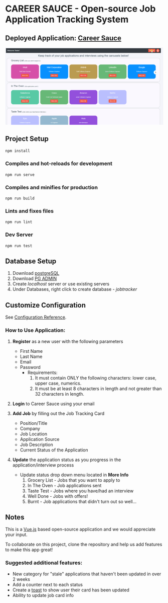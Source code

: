 # CAREER SAUCE - Open-source Job Application Tracking System

## Deployed Application: [Career Sauce](https://careersauce.herokuapp.com/#/)

<img src="public\assets\CareerSauceDemo.gif" alt="CareerSauce"
	title="Career Sauce" width="1000" />

## Project Setup

```
npm install
```

### Compiles and hot-reloads for development

```
npm run serve
```

### Compiles and minifies for production

```
npm run build
```

### Lints and fixes files

```
npm run lint
```

### Dev Server

```
npm run test
```

## Database Setup

1. Download [postgreSQL](https://www.enterprisedb.com/downloads/postgres-postgresql-downloads)
   ​
2. Download [PG ADMIN](https://www.pgadmin.org/download/)
   ​
3. Create _localhost_ server or use existing servers
   ​
4. Under Databases, right click to create database - _jobtracker_

## Customize Configuration

See [Configuration Reference](https://cli.vuejs.org/config/).

### How to Use Application:

1. **Register** as a new user with the following parameters
   - First Name
   - Last Name
   - Email
   - Password
     - Requirements:
       1. It must contain ONLY the following characters: lower case, upper case, numerics.
       2. It must be at least 8 characters in length and not greater than 32 characters in length.
2. **Login** to Career Sauce using your email

3. **Add Job** by filling out the Job Tracking Card

   - Position/Title
   - Company
   - Job Location
   - Application Source
   - Job Description
   - Current Status of the Application

4. **Update** the application status as you progress in the application/interview process
   - Update status drop down menu located in **More Info**
     1. Grocery List - Jobs that you want to apply to
     2. In The Oven - Job applications sent
     3. Taste Test - Jobs where you have/had an interview
     4. Well Done - Jobs with offers!
     5. Burnt - Job applications that didn't turn out so well...

## Notes

This is a [Vue.js](https://vuejs.org/) based open-source application and we would appreciate your input.

To collaborate on this project, clone the repository and help us add features to make this app great!

### **Suggested additional features**:

- New category for "stale" applications that haven't been updated in over 2 weeks
- Add a counter next to each status
- Create a [toast](https://bootstrap-vue.org/docs/components/toast) to show user their card has been updated
- Ability to update job card info
